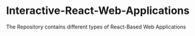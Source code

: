 # Interactive-React-Web-Applications
The Repository contains different types of React-Based Web Applications
